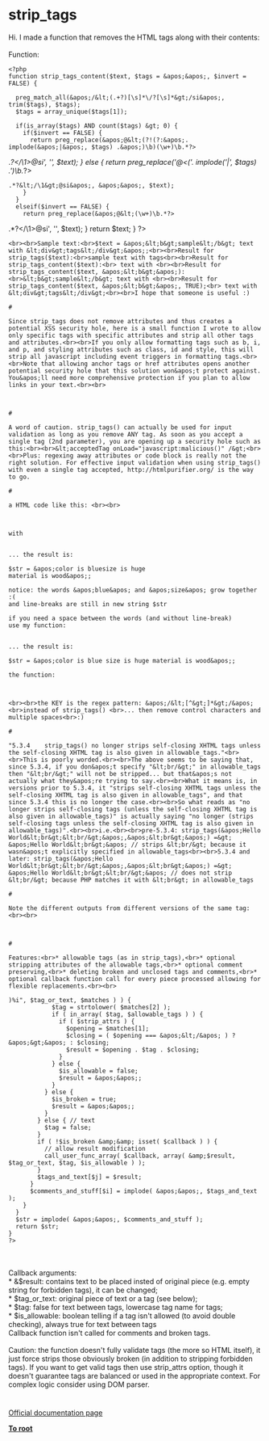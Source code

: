 # strip_tags



Hi. I made a function that removes the HTML tags along with their contents:<br><br>Function:<br>

```
<?php
function strip_tags_content($text, $tags = &apos;&apos;, $invert = FALSE) {

  preg_match_all(&apos;/&lt;(.+?)[\s]*\/?[\s]*&gt;/si&apos;, trim($tags), $tags);
  $tags = array_unique($tags[1]);
    
  if(is_array($tags) AND count($tags) &gt; 0) {
    if($invert == FALSE) {
      return preg_replace(&apos;@&lt;(?!(?:&apos;. implode(&apos;|&apos;, $tags) .&apos;)\b)(\w+)\b.*?>
```
.*?&lt;/\1&gt;@si&apos;, &apos;&apos;, $text);
    }
    else {
      return preg_replace(&apos;@&lt;(&apos;. implode(&apos;|&apos;, $tags) .&apos;)\b.*?>
```
.*?&lt;/\1&gt;@si&apos;, &apos;&apos;, $text);
    }
  }
  elseif($invert == FALSE) {
    return preg_replace(&apos;@&lt;(\w+)\b.*?>
```
.*?&lt;/\1&gt;@si&apos;, &apos;&apos;, $text);
  }
  return $text;
}
?>
```
<br><br>Sample text:<br>$text = &apos;&lt;b&gt;sample&lt;/b&gt; text with &lt;div&gt;tags&lt;/div&gt;&apos;;<br><br>Result for strip_tags($text):<br>sample text with tags<br><br>Result for strip_tags_content($text):<br> text with <br><br>Result for strip_tags_content($text, &apos;&lt;b&gt;&apos;):<br>&lt;b&gt;sample&lt;/b&gt; text with <br><br>Result for strip_tags_content($text, &apos;&lt;b&gt;&apos;, TRUE);<br> text with &lt;div&gt;tags&lt;/div&gt;<br><br>I hope that someone is useful :)  

#

Since strip_tags does not remove attributes and thus creates a potential XSS security hole, here is a small function I wrote to allow only specific tags with specific attributes and strip all other tags and attributes.<br><br>If you only allow formatting tags such as b, i, and p, and styling attributes such as class, id and style, this will strip all javascript including event triggers in formatting tags.<br><br>Note that allowing anchor tags or href attributes opens another potential security hole that this solution won&apos;t protect against. You&apos;ll need more comprehensive protection if you plan to allow links in your text.<br><br>

```
<?php
function stripUnwantedTagsAndAttrs($html_str){
  $xml = new DOMDocument();
//Suppress warnings: proper error handling is beyond scope of example
  libxml_use_internal_errors(true);
//List the tags you want to allow here, NOTE you MUST allow html and body otherwise entire string will be cleared
  $allowed_tags = array("html", "body", "b", "br", "em", "hr", "i", "li", "ol", "p", "s", "span", "table", "tr", "td", "u", "ul");
//List the attributes you want to allow here
  $allowed_attrs = array ("class", "id", "style");
  if (!strlen($html_str)){return false;}
  if ($xml-&gt;loadHTML($html_str, LIBXML_HTML_NOIMPLIED | LIBXML_HTML_NODEFDTD)){
    foreach ($xml-&gt;getElementsByTagName("*") as $tag){
      if (!in_array($tag-&gt;tagName, $allowed_tags)){
        $tag-&gt;parentNode-&gt;removeChild($tag);
      }else{
        foreach ($tag-&gt;attributes as $attr){
          if (!in_array($attr-&gt;nodeName, $allowed_attrs)){
            $tag-&gt;removeAttribute($attr-&gt;nodeName);
          }
        }
      }
    }
  }
  return $xml-&gt;saveHTML();
}
?>
```
  

#

A word of caution. strip_tags() can actually be used for input validation as long as you remove ANY tag. As soon as you accept a single tag (2nd parameter), you are opening up a security hole such as this:<br><br>&lt;acceptedTag onLoad="javascript:malicious()" /&gt;<br><br>Plus: regexing away attributes or code block is really not the right solution. For effective input validation when using strip_tags() with even a single tag accepted, http://htmlpurifier.org/ is the way to go.  

#

a HTML code like this: <br><br>

```
<?php
$html = &apos;
&lt;div&gt;
&lt;p style="color:blue;"&gt;color is blue&lt;/p&gt;&lt;p&gt;size is &lt;span style="font-size:200%;"&gt;huge&lt;/span&gt;&lt;/p&gt;
&lt;p&gt;material is wood&lt;/p&gt;
&lt;/div&gt;
&apos;; 
?>
```


with 

```
<?php $str = strip_tags($html); ?>
```

... the result is:

$str = &apos;color is bluesize is huge
material is wood&apos;; 

notice: the words &apos;blue&apos; and &apos;size&apos; grow together :( 
and line-breaks are still in new string $str

if you need a space between the words (and without line-break) 
use my function: 

```
<?php $str = rip_tags($html); ?>
```

... the result is:

$str = &apos;color is blue size is huge material is wood&apos;; 

the function: 



```
<?php
// -------------------------------------------------------------- 

function rip_tags($string) { 
    
    // ----- remove HTML TAGs ----- 
    $string = preg_replace (&apos;/&lt;[^&gt;]*&gt;/&apos;, &apos; &apos;, $string); 
    
    // ----- remove control characters ----- 
    $string = str_replace("\r", &apos;&apos;, $string);    // --- replace with empty space
    $string = str_replace("\n", &apos; &apos;, $string);   // --- replace with space
    $string = str_replace("\t", &apos; &apos;, $string);   // --- replace with space
    
    // ----- remove multiple spaces ----- 
    $string = trim(preg_replace(&apos;/ {2,}/&apos;, &apos; &apos;, $string));
    
    return $string; 

}

// -------------------------------------------------------------- 
?>
```
<br><br>the KEY is the regex pattern: &apos;/&lt;[^&gt;]*&gt;/&apos;<br>instead of strip_tags() <br>... then remove control characters and multiple spaces<br>:)  

#

"5.3.4    strip_tags() no longer strips self-closing XHTML tags unless the self-closing XHTML tag is also given in allowable_tags."<br><br>This is poorly worded.<br><br>The above seems to be saying that, since 5.3.4, if you don&apos;t specify "&lt;br/&gt;" in allowable_tags then "&lt;br/&gt;" will not be stripped... but that&apos;s not actually what they&apos;re trying to say.<br><br>What it means is, in versions prior to 5.3.4, it "strips self-closing XHTML tags unless the self-closing XHTML tag is also given in allowable_tags", and that since 5.3.4 this is no longer the case.<br><br>So what reads as "no longer strips self-closing tags (unless the self-closing XHTML tag is also given in allowable_tags)" is actually saying "no longer (strips self-closing tags unless the self-closing XHTML tag is also given in allowable_tags)".<br><br>i.e.<br><br>pre-5.3.4: strip_tags(&apos;Hello World&lt;br&gt;&lt;br/&gt;&apos;,&apos;&lt;br&gt;&apos;) =&gt; &apos;Hello World&lt;br&gt;&apos; // strips &lt;br/&gt; because it wasn&apos;t explicitly specified in allowable_tags<br><br>5.3.4 and later: strip_tags(&apos;Hello World&lt;br&gt;&lt;br/&gt;&apos;,&apos;&lt;br&gt;&apos;) =&gt; &apos;Hello World&lt;br&gt;&lt;br/&gt;&apos; // does not strip &lt;br/&gt; because PHP matches it with &lt;br&gt; in allowable_tags  

#

Note the different outputs from different versions of the same tag:<br><br>

```
<?php // striptags.php
$data = &apos;&lt;br&gt;Each&lt;br/&gt;New&lt;br /&gt;Line&apos;;
$new  = strip_tags($data, &apos;&lt;br&gt;&apos;);
var_dump($new);  // OUTPUTS string(21) "&lt;br&gt;EachNew&lt;br /&gt;Line"

&lt;?php // striptags.php
$data = &apos;&lt;br&gt;Each&lt;br/&gt;New&lt;br /&gt;Line&apos;;
$new  = strip_tags($data, &apos;&lt;br/&gt;&apos;);
var_dump($new); // OUTPUTS string(16) "Each&lt;br/&gt;NewLine"

&lt;?php // striptags.php
$data = &apos;&lt;br&gt;Each&lt;br/&gt;New&lt;br /&gt;Line&apos;;
$new  = strip_tags($data, &apos;&lt;br /&gt;&apos;);
var_dump($new); // OUTPUTS string(11) "EachNewLine"
?>
```
  

#

Features:<br>* allowable tags (as in strip_tags),<br>* optional stripping attributes of the allowable tags,<br>* optional comment preserving,<br>* deleting broken and unclosed tags and comments,<br>* optional callback function call for every piece processed allowing for flexible replacements.<br><br>

```
<?php
function better_strip_tags( $str, $allowable_tags = &apos;&apos;, $strip_attrs = false, $preserve_comments = false, callable $callback = null ) {
  $allowable_tags = array_map( &apos;strtolower&apos;, array_filter( // lowercase
      preg_split( &apos;/(?:&gt;|^)\\s*(?:&lt;|$)/&apos;, $allowable_tags, -1, PREG_SPLIT_NO_EMPTY ), // get tag names
      function( $tag ) { return preg_match( &apos;/^[a-z][a-z0-9_]*$/i&apos;, $tag ); } // filter broken
  ) );
  $comments_and_stuff = preg_split( &apos;/(&lt;!--.*?(?:--&gt;|$))/&apos;, $str, -1, PREG_SPLIT_DELIM_CAPTURE );
  foreach ( $comments_and_stuff as $i =&gt; $comment_or_stuff ) {
    if ( $i % 2 ) { // html comment
      if ( !( $preserve_comments &amp;&amp; preg_match( &apos;/&lt;!--.*?--&gt;/&apos;, $comment_or_stuff ) ) ) {
        $comments_and_stuff[$i] = &apos;&apos;;
      }
    } else { // stuff between comments
      $tags_and_text = preg_split( "/(&lt;(?:[^&gt;\"&apos;]++|\"[^\"]*+(?:\"|$)|&apos;[^&apos;]*+(?:&apos;|$))*(?:&gt;|$))/", $comment_or_stuff, -1, PREG_SPLIT_DELIM_CAPTURE );
      foreach ( $tags_and_text as $j =&gt; $tag_or_text ) {
        $is_broken = false;
        $is_allowable = true;
        $result = $tag_or_text;
        if ( $j % 2 ) { // tag
          if ( preg_match( "%^(&lt;/?)([a-z][a-z0-9_]*)\\b(?:[^&gt;\"&apos;/]++|/+?|\"[^\"]*\"|&apos;[^&apos;]*&apos;)*?(/?>
```
)%i", $tag_or_text, $matches ) ) {
            $tag = strtolower( $matches[2] );
            if ( in_array( $tag, $allowable_tags ) ) {
              if ( $strip_attrs ) {
                $opening = $matches[1];
                $closing = ( $opening === &apos;&lt;/&apos; ) ? &apos;&gt;&apos; : $closing;
                $result = $opening . $tag . $closing;
              }
            } else {
              $is_allowable = false;
              $result = &apos;&apos;;
            }
          } else {
            $is_broken = true;
            $result = &apos;&apos;;
          }
        } else { // text
          $tag = false;
        }
        if ( !$is_broken &amp;&amp; isset( $callback ) ) {
          // allow result modification
          call_user_func_array( $callback, array( &amp;$result, $tag_or_text, $tag, $is_allowable ) );
        }
        $tags_and_text[$j] = $result;
      }
      $comments_and_stuff[$i] = implode( &apos;&apos;, $tags_and_text );
    }
  }
  $str = implode( &apos;&apos;, $comments_and_stuff );
  return $str;
}
?>
```
<br><br>Callback arguments:<br>* &amp;$result: contains text to be placed insted of original piece (e.g. empty string for forbidden tags), it can be changed;<br>* $tag_or_text: original piece of text or a tag (see below);<br>* $tag: false for text between tags, lowercase tag name for tags;<br>* $is_allowable: boolean telling if a tag isn&apos;t allowed (to avoid double checking), always true for text between tags<br>Callback function isn&apos;t called for comments and broken tags.<br><br>Caution: the function doesn&apos;t fully validate tags (the more so HTML itself), it just force strips those obviously broken (in addition to stripping forbidden tags). If you want to get valid tags then use strip_attrs option, though it doesn&apos;t guarantee tags are balanced or used in the appropriate context. For complex logic consider using DOM parser.  

#

[Official documentation page](https://www.php.net/manual/en/function.strip-tags.php)

**[To root](/README.md)**